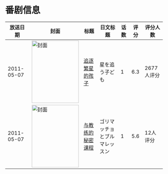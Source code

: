 # 番剧信息

|放送日期|封面|标题|日文标题|话数|评分|评分人数|
|---|---|---|---|---|---|---|
|2011-05-07|<img src="//lain.bgm.tv/pic/cover/c/a0/2e/9911_IoLl9.jpg" alt="封面" style="width:150px;height:200px;object-fit:cover;">|[追逐繁星的孩子](https://bangumi.tv/subject/9911)|星を追う子ども|1|6.3|2677人评分|
|2011-05-07|<img src="/img/no_icon_subject.png" alt="封面" style="width:150px;height:200px;object-fit:cover;">|[与教练的秘密课程](https://bangumi.tv/subject/262025)|ゴリマッチョとブルマレッスン|1|5.6|12人评分|
